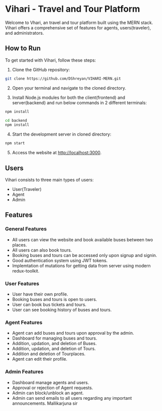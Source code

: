 # Vihari - Travel and Tour Platform

Welcome to Vhari, an travel and tour platform built using the MERN stack. Vihari offers a comprehensive set of features for agents, users(traveler), and administrators.

## How to Run

To get started with Vihari, follow these steps:

1. Clone the GitHub repository:
```bash
git clone https://github.com/DShreyan/VIHARI-MERN.git
```

2. Open your terminal and navigate to the cloned directory.

3. Install Node.js modules for both the client(frontend) and server(backend) and run below commands in 2 different terminals:
```bash
npm install
```

```bash
cd backend
npm install
```

4. Start the development server in cloned directory:

```bash
npm start
```

5. Access the website at [http://localhost:3000](http://localhost:3000).

## Users

Vihari consists to three main types of users:

- User(Traveler)
- Agent
- Admin

## Features

### General Features

- All users can view the website and book available buses between two places.
- All users can also book tours. 
- Booking buses and tours can be accessed only upon signup and signin.
- Good authentication system using JWT tokens.
- Implemtation of mutations for getting data from server using modern redux-toolkit.

### User Features

- User have their own profile.
- Booking buses and tours is open to users.
- User can book bus tickets and tours.
- User can see booking history of buses and tours.

### Agent Features

- Agent can add buses and tours upon approval by the admin.
- Dashboard for managing buses and tours.
- Addition, updation, and deletion of Buses.
- Addition, updation, and deletion of Tours.
- Addition and deletion of Tourplaces.
- Agent can edit their profile.

### Admin Features

- Dashboard manage agents and users.
- Approval or rejection of Agent requests.
- Admin can block/unblock an agent.
- Admin can send emails to all users regarding any important announcements.
Mallikarjuna sir
